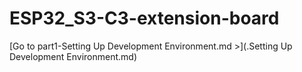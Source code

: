 # ESP32_S3-C3-extension-board

[Go to part1-Setting Up Development Environment.md >](.Setting Up Development Environment.md)

